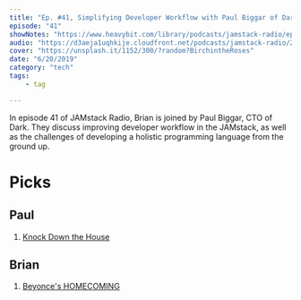 ```yaml
---
title: "Ep. #41, Simplifying Developer Workflow with Paul Biggar of Dark"
episode: "41"
showNotes: "https://www.heavybit.com/library/podcasts/jamstack-radio/ep-41-simplifying-developer-workflow-with-paul-biggar-of-dark/"
audio: "https://d3aeja1uqhkije.cloudfront.net/podcasts/jamstack-radio/20190507-jamstack-radio-041.mp3"
cover: "https://unsplash.it/1152/300/?random?BirchintheRoses"
date: "6/20/2019"
category: "tech"
tags:
    - tag

---
```


In episode 41 of JAMstack Radio, Brian is joined by Paul Biggar, CTO of Dark. They discuss improving developer workflow in the JAMstack, as well as the challenges of developing a holistic programming language from the ground up.

# Picks

## Paul

1. [Knock Down the House](https://www.netflix.com/title/81080637)


## Brian

1. [Beyonce's HOMECOMING](https://www.netflix.com/title/81013626)

